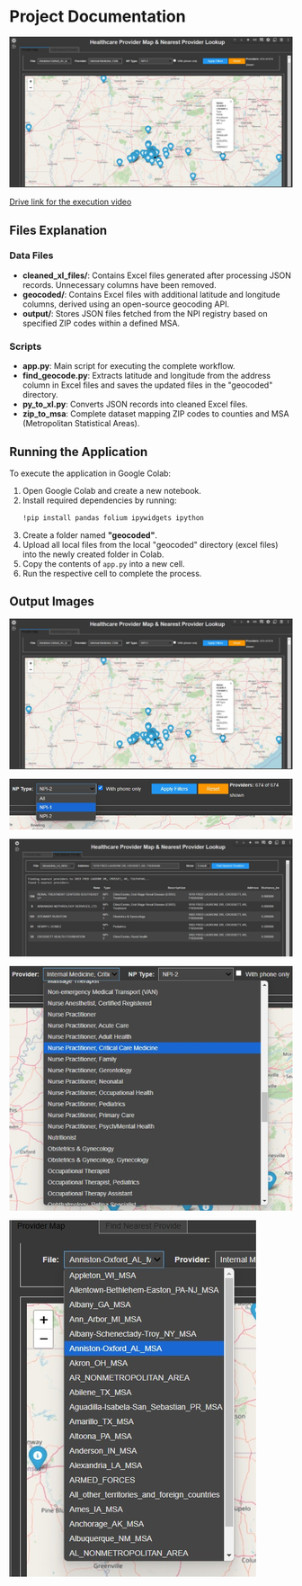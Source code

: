 # Project Documentation

[![Execution video](https://github.com/DivyalakshmiK/Vivnovation_Divyalakshmi/blob/main/_output_images/output1.jpg)](https://drive.google.com/file/d/1em5KLKXEY1U03rvqNW_HIBG2J4M5wD3P/view?usp=sharing)

[Drive link for the execution video](https://drive.google.com/file/d/1em5KLKXEY1U03rvqNW_HIBG2J4M5wD3P/view?usp=sharing)


## Files Explanation

### Data Files
- **cleaned_xl_files/**: Contains Excel files generated after processing JSON records. Unnecessary columns have been removed.
- **geocoded/**: Contains Excel files with additional latitude and longitude columns, derived using an open-source geocoding API.
- **output/**: Stores JSON files fetched from the NPI registry based on specified ZIP codes within a defined MSA.

### Scripts
- **app.py**: Main script for executing the complete workflow.
- **find_geocode.py**: Extracts latitude and longitude from the address column in Excel files and saves the updated files in the "geocoded" directory.
- **py_to_xl.py**: Converts JSON records into cleaned Excel files.
- **zip_to_msa**: Complete dataset mapping ZIP codes to counties and MSA (Metropolitan Statistical Areas).

## Running the Application

To execute the application in Google Colab:

1. Open Google Colab and create a new notebook.
2. Install required dependencies by running:
   ```sh
   !pip install pandas folium ipywidgets ipython
   ```
3. Create a folder named **"geocoded"**.
4. Upload all local files from the local "geocoded" directory (excel files) into the newly created folder in Colab.
5.  Copy the contents of `app.py` into a new cell.
6. Run the respective cell to complete the process.

## Output Images

![Plotting healthcare providers](https://github.com/DivyalakshmiK/Vivnovation_Divyalakshmi/blob/main/_output_images/output1.jpg)

![NP, Phone number filters](https://github.com/DivyalakshmiK/Vivnovation_Divyalakshmi/blob/main/_output_images/output5.jpg)

![Nearest provider lookup](https://github.com/DivyalakshmiK/Vivnovation_Divyalakshmi/blob/main/_output_images/output6.jpg)

![Filters for specializations](https://github.com/DivyalakshmiK/Vivnovation_Divyalakshmi/blob/main/_output_images/output3.jpg)

![Dropdown for selecting respective MSA](https://github.com/DivyalakshmiK/Vivnovation_Divyalakshmi/blob/main/_output_images/output2.jpg)



